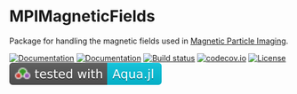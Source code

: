 # MPIMagneticFields

Package for handling the magnetic fields used in [Magnetic Particle Imaging](https://en.wikipedia.org/wiki/Magnetic_particle_imaging).

[![Documentation](https://img.shields.io/badge/docs-stable-blue.svg)](https://magneticparticleimaging.github.io/MPIMagneticFields.jl/stable/)
[![Documentation](https://img.shields.io/badge/docs-latest-blue.svg)](https://magneticparticleimaging.github.io/MPIMagneticFields.jl/dev/)
[![Build status](https://github.com/MagneticParticleImaging/MPIMagneticFields.jl/workflows/CI/badge.svg)](https://github.com/MagneticParticleImaging/MPIMagneticFields.jl/actions)
[![codecov.io](https://codecov.io/gh/MagneticParticleImaging/MPIMagneticFields.jl/branch/main/graph/badge.svg)](https://app.codecov.io/github/MagneticParticleImaging/MPIMagneticFields.jl/tree/main)
[![License](https://img.shields.io/github/license/MagneticParticleImaging/MPIMagneticFields.jl?color=green&style=flat)](https://github.com/MagneticParticleImaging/MPIMagneticFields.jl/blob/main/LICENSE)
[![Aqua QA](https://raw.githubusercontent.com/JuliaTesting/Aqua.jl/master/badge.svg)](https://github.com/JuliaTesting/Aqua.jl)
